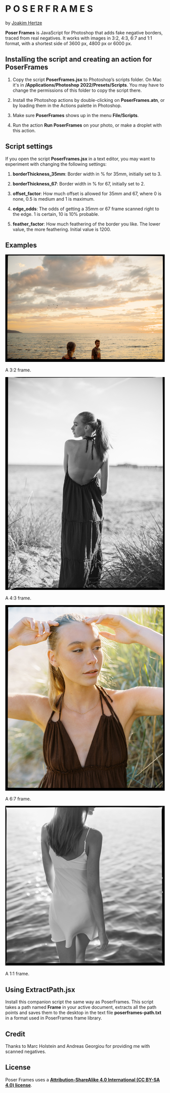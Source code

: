 P O S E R  F R A M E S
======================

by [Joakim Hertze](https://www.hertze.se)

**Poser Frames** is JavaScript for Photoshop that adds fake negative borders, traced from real negatives. It works with images in 3:2, 4:3, 6:7 and 1:1 format, with a shortest side of 3600 px, 4800 px or 6000 px.


Installing the script and creating an action for PoserFrames
------------------------------------------------------------

1. Copy the script **PoserFrames.jsx** to Photoshop’s scripts folder. On Mac it's in **/Applications/Photoshop 2022/Presets/Scripts**. You may have to change the permissions of this folder to copy the script there.

2. Install the Photoshop actions by double-clicking on **PoserFrames.atn**, or by loading them in the Actions palette in Photoshop.

3. Make sure **PoserFrames** shows up in the menu **File/Scripts**.

4. Run the action **Run PoserFrames** on your photo, or make a droplet with this action.


Script settings
---------------

If you open the script **PoserFrames.jsx** in a text editor, you may want to experiment with changing the following settings:

1. **borderThickness_35mm**: Border width in % for 35mm, initially set to 3.

2. **borderThickness_67**: Border width in % for 67, initially set to 2.

3. **offset_factor**: How much offset is allowed for 35mm and 67, where 0 is none, 0.5 is medium and 1 is maximum.

4. **edge_odds**: The odds of getting a 35mm or 67 frame scanned right to the edge. 1 is certain, 10 is 10% probable.

5. **feather_factor**: How much feathering of the border you like. The lower value, the more feathering. Initial value is 1200.


Examples
--------

![35mm](/examples/35mm.jpg)

A 3:2 frame.

![645](/examples/645.jpg)

A 4:3 frame.

![67](/examples/67.jpg)

A 6:7 frame.

![Square](/examples/square.jpg)

A 1:1 frame.


Using ExtractPath.jsx
---------------------

Install this companion script the same way as PoserFrames. This script takes a path named **Frame** in your active document, extracts all the path points and saves them to the desktop in the text file **poserframes-path.txt** in a format used in PoserFrames frame library.



Credit
------

Thanks to Marc Holstein and Andreas Georgiou for providing me with scanned negatives.


License
-------

Poser Frames uses a [**Attribution-ShareAlike 4.0 International (CC BY-SA 4.0) license**](https://creativecommons.org/licenses/by-sa/4.0/).